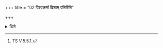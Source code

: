 +++
title = "02 विश्वकर्मा दिशाम् पतिरिति"

+++

<details><summary>थिते</summary>

2. With viśvakarmā diśāṁ patiḥ...[^1] (he places) the five golden bricks one in each direction; one in the middle.  

[^1]: TS V.5.5.1.  
</details>
